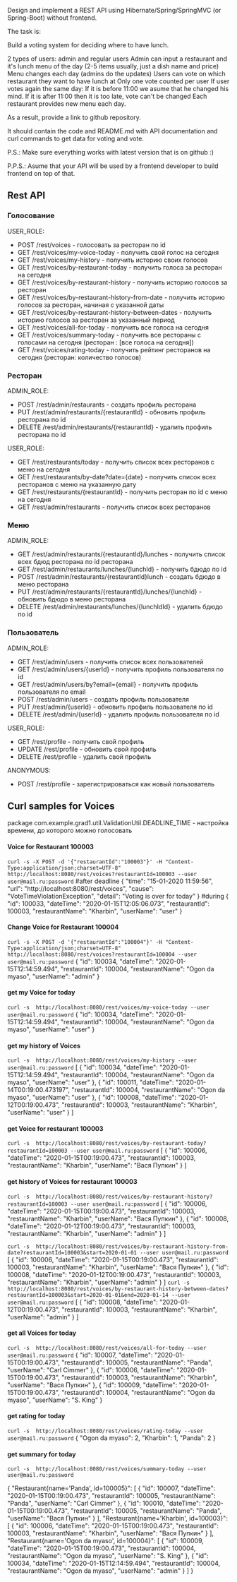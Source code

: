 Design and implement a REST API using Hibernate/Spring/SpringMVC (or Spring-Boot) without frontend.

The task is:

Build a voting system for deciding where to have lunch.

2 types of users: admin and regular users
Admin can input a restaurant and it's lunch menu of the day (2-5 items usually, just a dish name and price)
Menu changes each day (admins do the updates)
Users can vote on which restaurant they want to have lunch at
Only one vote counted per user
If user votes again the same day:
If it is before 11:00 we asume that he changed his mind.
If it is after 11:00 then it is too late, vote can't be changed
Each restaurant provides new menu each day.

As a result, provide a link to github repository.

It should contain the code and README.md with API documentation and curl commands to get data for voting and vote.

P.S.: Make sure everything works with latest version that is on github :)

P.P.S.: Asume that your API will be used by a frontend developer to build frontend on top of that.


## Rest API 

### Голосование
USER_ROLE:
- POST /rest/voices - голосовать за ресторан по id
- GET /rest/voices/my-voice-today - получить свой голос на сегодня
- GET /rest/voices/my-history - получить историю своих голосов
- GET /rest/voices/by-restaurant-today - получить голоса за ресторан на сегодня
- GET /rest/voices/by-restaurant-history - получить историю голосов за ресторан
- GET /rest/voices/by-restaurant-history-from-date - получить историю голосов за ресторан, начиная с указанной даты
- GET /rest/voices/by-restaurant-history-between-dates - получить историю голосов за ресторан за указанный период
- GET /rest/voices/all-for-today - получить все голоса на сегодня
- GET /rest/voices/summary-today - получить все рестораны с голосами на сегодня (ресторан : [все голоса на сегодня])
- GET /rest/voices/rating-today - получить рейтинг ресторанов на сегодня (ресторан: количество голосов)


### Ресторан
ADMIN_ROLE:
- POST /rest/admin/restaurants - создать профиль ресторана
- PUT /rest/admin/restaurants/{restaurantId} - обновить профиль ресторана по id
- DELETE /rest/admin/restaurants/{restaurantId} - удалить профиль ресторана по id

USER_ROLE:
- GET /rest/restaurants/today - получить список всех ресторанов с меню на сегодня
- GET /rest/restaurants/by-date?date={date} - получить список всех ресторанов с меню на указанную дату
- GET /rest/restaurants/{restaurantId} - получить ресторан по id с меню на сегодня
- GET /rest/admin/restaurants - получить список всех ресторанов

### Меню
ADMIN_ROLE:
- GET /rest/admin/restaurants/{restaurantId}/lunches - получить список всех бдюд ресторана по id ресторана
- GET /rest/admin/restaurants/lunches/{lunchId} - получить бдюдо по id
- POST /rest/admin/restaurants/{restaurantId}lunch - создать бдюдо в меню ресторана
- PUT /rest/admin/restaurants/{restaurantId}/lunches/{lunchId} - обновить бдюдо в меню ресторана
- DELETE /rest/admin/restaurants/lunches/{lunchIdId} - удалить бдюдо по id

### Пользователь
ADMIN_ROLE:
- GET /rest/admin/users - получить список всех пользователей
- GET /rest/admin/users/{userId} - получить профиль пользователя по id
- GET /rest/admin/users/by?email={email} - получить профиль пользователя по email
- POST /rest/admin/users - создать профиль пользователя
- PUT /rest/admin/{userId} - обновить профиль пользователя по id
- DELETE /rest/admin/{userId} - удалить профиль пользователя по id

USER_ROLE:
- GET /rest/profile - получить свой профиль
- UPDATE /rest/profile - обновить свой профиль
- DELETE /rest/profile - удалить свой профиль

ANONYMOUS:
- POST /rest/profile - зарегистрироваться как новый пользователь


## Curl samples for Voices
package com.example.grad1.util.ValidationUtil.DEADLINE_TIME - настройка времени, до которого можно голосовать

#### Voice for Restaurant 100003 
`curl -s -X POST -d '{"restaurantId":"100003"}' -H "Content-Type:application/json;charset=UTF-8"
http://localhost:8080/rest/voices?restaurantId=100003 --user user@mail.ru:password`
#after deadline
{
    "time": "15-01-2020 11:59:56",
    "url": "http://localhost:8080/rest/voices",
    "cause": "VoteTimeViolationException",
    "detail": "Voting is over for today"
}
#during
{
    "id": 100033,
    "dateTime": "2020-01-15T12:05:06.073",
    "restaurantId": 100003,
    "restaurantName": "Kharbin",
    "userName": "user"
}

#### Change Voice for Restaurant 100004
`curl -s -X POST -d '{"restaurantId":"100004"}' -H "Content-Type:application/json;charset=UTF-8" 
http://localhost:8080/rest/voices?restaurantId=100004 --user user@mail.ru:password`
{
    "id": 100034,
    "dateTime": "2020-01-15T12:14:59.494",
    "restaurantId": 100004,
    "restaurantName": "Ogon da myaso",
    "userName": "admin"
}
#### get my Voice for today
`curl -s 
http://localhost:8080/rest/voices/my-voice-today --user user@mail.ru:password`
{
    "id": 100034,
    "dateTime": "2020-01-15T12:14:59.494",
    "restaurantId": 100004,
    "restaurantName": "Ogon da myaso",
    "userName": "user"
}

#### get my history of Voices
`curl -s 
http://localhost:8080/rest/voices/my-history --user user@mail.ru:password`
[
    {
        "id": 100034,
        "dateTime": "2020-01-15T12:14:59.494",
        "restaurantId": 100004,
        "restaurantName": "Ogon da myaso",
        "userName": "user"
    },
    {
        "id": 100011,
        "dateTime": "2020-01-14T00:19:00.473197",
        "restaurantId": 100004,
        "restaurantName": "Ogon da myaso",
        "userName": "user"
    },
    {
        "id": 100008,
        "dateTime": "2020-01-12T00:19:00.473",
        "restaurantId": 100003,
        "restaurantName": "Kharbin",
        "userName": "user"
    }
]
#### get Voice for restaurant 100003
`curl -s 
http://localhost:8080/rest/voices/by-restaurant-today?restaurantId=100003 --user user@mail.ru:password`
[
    {
        "id": 100006,
        "dateTime": "2020-01-15T00:19:00.473",
        "restaurantId": 100003,
        "restaurantName": "Kharbin",
        "userName": "Вася Пупкин"
    }
]
#### get history of Voices for restaurant 100003
`curl -s 
http://localhost:8080/rest/voices/by-restaurant-history?restaurantId=100003 --user user@mail.ru:password`
[
    {
        "id": 100006,
        "dateTime": "2020-01-15T00:19:00.473",
        "restaurantId": 100003,
        "restaurantName": "Kharbin",
        "userName": "Вася Пупкин"
    },
    {
        "id": 100008,
        "dateTime": "2020-01-12T00:19:00.473",
        "restaurantId": 100003,
        "restaurantName": "Kharbin",
        "userName": "admin"
    }
]

`curl -s 
http://localhost:8080/rest/voices/by-restaurant-history-from-date?restaurantId=100003&start=2020-01-01 --user user@mail.ru:password`
[
    {
        "id": 100006,
        "dateTime": "2020-01-15T00:19:00.473",
        "restaurantId": 100003,
        "restaurantName": "Kharbin",
        "userName": "Вася Пупкин"
    },
    {
        "id": 100008,
        "dateTime": "2020-01-12T00:19:00.473",
        "restaurantId": 100003,
        "restaurantName": "Kharbin",
        "userName": "admin"
    }
]
`curl -s 
http://localhost:8080/rest/voices/by-restaurant-history-between-dates?restaurantId=100003&start=2020-01-01&end=2020-01-14 --user user@mail.ru:password`
[
    {
        "id": 100008,
        "dateTime": "2020-01-12T00:19:00.473",
        "restaurantId": 100003,
        "restaurantName": "Kharbin",
        "userName": "admin"
    }
]

#### get all Voices for today
`curl -s 
http://localhost:8080/rest/voices/all-for-today --user user@mail.ru:password`
{
        "id": 100007,
        "dateTime": "2020-01-15T00:19:00.473",
        "restaurantId": 100005,
        "restaurantName": "Panda",
        "userName": "Carl Cimmer"
    },
    {
        "id": 100006,
        "dateTime": "2020-01-15T00:19:00.473",
        "restaurantId": 100003,
        "restaurantName": "Kharbin",
        "userName": "Вася Пупкин"
    },
    {
        "id": 100009,
        "dateTime": "2020-01-15T00:19:00.473",
        "restaurantId": 100004,
        "restaurantName": "Ogon da myaso",
        "userName": "S. King"
    }

#### get rating for today
`curl -s 
http://localhost:8080/rest/voices/rating-today --user user@mail.ru:password`
{
    "Ogon da myaso": 2,
    "Kharbin": 1,
    "Panda": 2
}
#### get summary for today
`curl -s 
http://localhost:8080/rest/voices/summary-today --user user@mail.ru:password`

{
    "Restaurant{name='Panda', id=100005}": [
        {
            "id": 100007,
            "dateTime": "2020-01-15T00:19:00.473",
            "restaurantId": 100005,
            "restaurantName": "Panda",
            "userName": "Carl Cimmer"
        },
        {
            "id": 100010,
            "dateTime": "2020-01-15T00:19:00.473",
            "restaurantId": 100005,
            "restaurantName": "Panda",
            "userName": "Вася Пупкин"
        }
    ],
    "Restaurant{name='Kharbin', id=100003}": [
        {
            "id": 100006,
            "dateTime": "2020-01-15T00:19:00.473",
            "restaurantId": 100003,
            "restaurantName": "Kharbin",
            "userName": "Вася Пупкин"
        }
    ],
    "Restaurant{name='Ogon da myaso', id=100004}": [
        {
            "id": 100009,
            "dateTime": "2020-01-15T00:19:00.473",
            "restaurantId": 100004,
            "restaurantName": "Ogon da myaso",
            "userName": "S. King"
        },
        {
            "id": 100034,
            "dateTime": "2020-01-15T12:14:59.494",
            "restaurantId": 100004,
            "restaurantName": "Ogon da myaso",
            "userName": "admin"
        }
    ]
}
